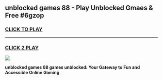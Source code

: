 
## unblocked games 88 - Play Unblocked Gmaes & Free #6gzop
<h3>
<a href="https://premium.freeplayer.one?title=unblocked_games_88&ref=01M">CLICK TO PLAY</a></h3>
<hr>

<h3>
<a href="https://premium.freeplayer.one?title=unblocked_games_88&ref=01M">CLICK 2 PLAY</a>
  
</h3>

<a href="https://premium.freeplayer.one?title=unblocked_games_88&ref=01M"><img src="https://clearcache.store/games.png"></a>


**unblocked games 88 games unblocked: Your Gateway to Fun and Accessible Online Gaming**
